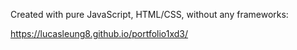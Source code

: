 Created with pure JavaScript, HTML/CSS, without any frameworks:

https://lucasleung8.github.io/portfolio1xd3/
